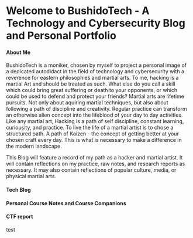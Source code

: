 # Welcome to BushidoTech - A Technology and Cybersecurity Blog and Personal Portfolio

#### About Me
BushidoTech is a moniker, chosen by myself to project a personal image of a dedicated autodidact in the field of technology and cybersecurity with a reverence for eastern philosophies and martial arts. To me, hacking is a martial Art and should be treated as such. What else do you call a skill which could bring great suffering or death to your opponents, or which could be used to defend and protect your friends? Martial arts are lifetime pursuits. Not only about aquiring martial techniques, but also about following a path of discipline and creativity. Regular practice can transform an otherwise alien concept into the lifeblood of your day to day activities. Like any martial art, Hacking is a path of self discipline, constant learning, curiousity, and practice. To live the life of a martial artist is to chose a structured path. A path of Kaizen - the concept of getting better at your chosen craft every day. This is what is necessary to make a difference in the modern landscape. 

This Blog will feature a record of my path as a hacker and martial artist. It will contain reflections on my practice, raw notes, and research reports as necessary. It may also contain reflections of popular culture, media, or physical martial arts. 

#### Tech Blog

#### Personal Course Notes and Course Companions

#### CTF report
test

